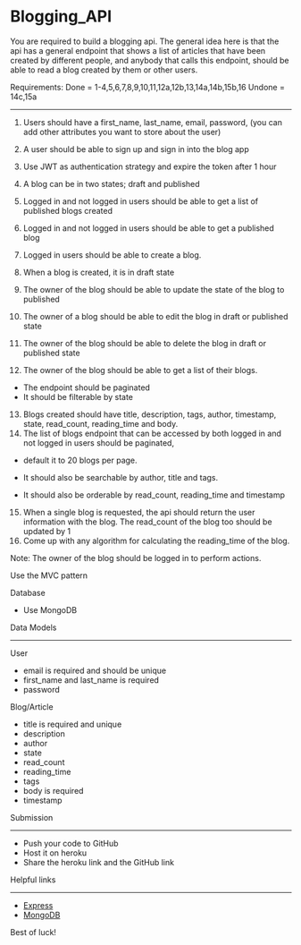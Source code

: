 # Blogging_API

You are required to build a blogging api. The general idea here is that the api has a general endpoint that shows a list of articles that have been created by different people, and anybody
that calls this endpoint, should be able to read a blog created
by them or other users.

Requirements:
Done = 1-4,5,6,7,8,9,10,11,12a,12b,13,14a,14b,15b,16
Undone = 14c,15a
___
1. Users should have a first_name, last_name, email, password, (you can add other attributes you want to store about the user)
2. A user should be able to sign up and sign in into the blog app
3. Use JWT as authentication strategy and expire the token after 1 hour
4. A blog can be in two states; draft and published
5. Logged in and not logged in users should be able to get a list of published blogs created
6. Logged in and not logged in users should be able to get a published blog
7. Logged in users should be able to create a blog.
8. When a blog is created, it is in draft state
9. The owner of the blog should be able to update the state of the blog to published
10. The owner of a blog should be able to edit the blog in draft or published state
11. The owner of the blog should be able to delete the blog in draft or published state

12. The owner of the blog should be able to get a list of their blogs.
- The endpoint should be paginated
- It should be filterable by state
13. Blogs created should have title, description, tags, author, timestamp, state, read_count, reading_time and body.
14. The list of blogs endpoint that can be accessed by both logged in and not logged in users should be paginated,
- default it to 20 blogs per page.

- It should also be searchable by author, title and tags.
- It should also be orderable by read_count, reading_time and timestamp
15. When a single blog is requested, the api should return the user information with the blog. The read_count of the blog too should be updated by 1
16. Come up with any algorithm for calculating the reading_time of the blog.

Note:
The owner of the blog should be logged in to perform actions.

Use the MVC pattern

Database
- Use MongoDB

Data Models

___
User
- email is required and should be unique
- first_name and last_name is required
- password

Blog/Article
- title is required and unique
- description
- author
- state
- read_count
- reading_time
- tags
- body is required
- timestamp

Submission

___
- Push your code to GitHub
- Host it on heroku
- Share the heroku link and the GitHub link

Helpful links

___
- [Express](https://expressjs.com/)
- [MongoDB](https://www.mongodb.com/)

Best of luck!
